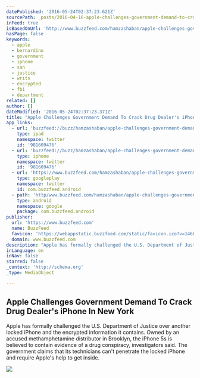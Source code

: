 ```yaml
---
datePublished: '2016-05-24T02:37:23.621Z'
sourcePath: _posts/2016-04-16-apple-challenges-government-demand-to-crack-drug-dealers-ip.md
inFeed: true
isBasedOnUrl: 'http://www.buzzfeed.com/hamzashaban/apple-challenges-government-demand-to-crack-drug-dealers-iph#.lyz519Bpy'
hasPage: false
keywords:
  - apple
  - bernardino
  - government
  - iphone
  - san
  - justice
  - writs
  - encrypted
  - fbi
  - department
related: []
author: []
dateModified: '2016-05-24T02:37:23.371Z'
title: "Apple Challenges Government Demand To Crack Drug Dealer's iPhone In New York"
app_links:
  - url: 'buzzfeed://buzz/hamzashaban/apple-challenges-government-demand-to-crack-drug-dealers-iph'
    type: ipad
    namespace: twitter
    id: '981609476'
  - url: 'buzzfeed://buzz/hamzashaban/apple-challenges-government-demand-to-crack-drug-dealers-iph'
    type: iphone
    namespace: twitter
    id: '981609476'
  - url: 'https://www.buzzfeed.com/hamzashaban/apple-challenges-government-demand-to-crack-drug-dealers-iph'
    type: googleplay
    namespace: twitter
    id: com.buzzfeed.android
  - path: 'http/www.buzzfeed.com/hamzashaban/apple-challenges-government-demand-to-crack-drug-dealers-iph?utm_source=google&utm_medium=appindex&utm_campaign=appindex'
    type: android
    namespace: google
    package: com.buzzfeed.android
publisher:
  url: 'https://www.buzzfeed.com'
  name: BuzzFeed
  favicon: 'https://webappstatic.buzzfeed.com/static/favicon.ico?v=1460753366'
  domain: www.buzzfeed.com
description: "Apple has formally challenged the U.S. Department of Justice over another locked iPhone and the encrypted information it contains. Owned by an accused methamphetamine distributor in Brooklyn, the iPhone 5s is believed to contain evidence of a drug conspiracy, investigators said. The government claims that its technicians can't penetrate the locked iPhone and require Apple's help to get inside."
inLanguage: en
inNav: false
starred: false
_context: 'http://schema.org'
_type: MediaObject

---
```

<article style=""><h1>Apple Challenges Government Demand To Crack Drug Dealer's iPhone In New York</h1><p>Apple has formally challenged the U.S. Department of Justice over another locked iPhone and the encrypted information it contains. Owned by an accused methamphetamine distributor in Brooklyn, the iPhone 5s is believed to contain evidence of a drug conspiracy, investigators said. The government claims that its technicians can't penetrate the locked iPhone and require Apple's help to get inside.</p><img src="https://img.buzzfeed.com/buzzfeed-static/static/2016-04/15/17/campaign_images/webdr05/apple-challenges-government-demand-to-crack-drug--2-12401-1460755652-1_dblbig.jpg" /></article>